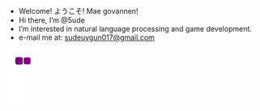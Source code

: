 - Welcome! ようこそ! Mae govannen!
- Hi there, I’m @5ude
- I’m interested in natural language processing and game development.
- e-mail me at: sudeuygun017@gmail.com

![snake gif](https://github.com/5ude/5ude/blob/output/github-contribution-grid-snake.gif)
